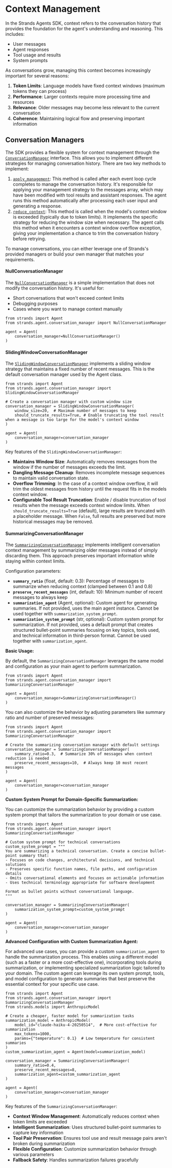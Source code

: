 # Context Management

In the Strands Agents SDK, context refers to the conversation history that provides the foundation for the agent's understanding and reasoning. This includes:

- User messages
- Agent responses
- Tool usage and results
- System prompts

As conversations grow, managing this context becomes increasingly important for several reasons:

1. **Token Limits**: Language models have fixed context windows (maximum tokens they can process)
1. **Performance**: Larger contexts require more processing time and resources
1. **Relevance**: Older messages may become less relevant to the current conversation
1. **Coherence**: Maintaining logical flow and preserving important information

## Conversation Managers

The SDK provides a flexible system for context management through the [`ConversationManager`](../../../../api-reference/agent/#strands.agent.conversation_manager.conversation_manager.ConversationManager) interface. This allows you to implement different strategies for managing conversation history. There are two key methods to implement:

1. [`apply_management`](../../../../api-reference/agent/#strands.agent.conversation_manager.conversation_manager.ConversationManager.apply_management): This method is called after each event loop cycle completes to manage the conversation history. It's responsible for applying your management strategy to the messages array, which may have been modified with tool results and assistant responses. The agent runs this method automatically after processing each user input and generating a response.
1. [`reduce_context`](../../../../api-reference/agent/#strands.agent.conversation_manager.conversation_manager.ConversationManager.reduce_context): This method is called when the model's context window is exceeded (typically due to token limits). It implements the specific strategy for reducing the window size when necessary. The agent calls this method when it encounters a context window overflow exception, giving your implementation a chance to trim the conversation history before retrying.

To manage conversations, you can either leverage one of Strands's provided managers or build your own manager that matches your requirements.

#### NullConversationManager

The [`NullConversationManager`](../../../../api-reference/agent/#strands.agent.conversation_manager.null_conversation_manager.NullConversationManager) is a simple implementation that does not modify the conversation history. It's useful for:

- Short conversations that won't exceed context limits
- Debugging purposes
- Cases where you want to manage context manually

```
from strands import Agent
from strands.agent.conversation_manager import NullConversationManager

agent = Agent(
    conversation_manager=NullConversationManager()
)

```

#### SlidingWindowConversationManager

The [`SlidingWindowConversationManager`](../../../../api-reference/agent/#strands.agent.conversation_manager.sliding_window_conversation_manager.SlidingWindowConversationManager) implements a sliding window strategy that maintains a fixed number of recent messages. This is the default conversation manager used by the Agent class.

```
from strands import Agent
from strands.agent.conversation_manager import SlidingWindowConversationManager

# Create a conversation manager with custom window size
conversation_manager = SlidingWindowConversationManager(
    window_size=20,  # Maximum number of messages to keep
    should_truncate_results=True, # Enable truncating the tool result when a message is too large for the model's context window 
)

agent = Agent(
    conversation_manager=conversation_manager
)

```

Key features of the `SlidingWindowConversationManager`:

- **Maintains Window Size**: Automatically removes messages from the window if the number of messages exceeds the limit.
- **Dangling Message Cleanup**: Removes incomplete message sequences to maintain valid conversation state.
- **Overflow Trimming**: In the case of a context window overflow, it will trim the oldest messages from history until the request fits in the models context window.
- **Configurable Tool Result Truncation**: Enable / disable truncation of tool results when the message exceeds context window limits. When `should_truncate_results=True` (default), large results are truncated with a placeholder message. When `False`, full results are preserved but more historical messages may be removed.

#### SummarizingConversationManager

The [`SummarizingConversationManager`](../../../../api-reference/agent/#strands.agent.conversation_manager.summarizing_conversation_manager.SummarizingConversationManager) implements intelligent conversation context management by summarizing older messages instead of simply discarding them. This approach preserves important information while staying within context limits.

Configuration parameters:

- **`summary_ratio`** (float, default: 0.3): Percentage of messages to summarize when reducing context (clamped between 0.1 and 0.8)
- **`preserve_recent_messages`** (int, default: 10): Minimum number of recent messages to always keep
- **`summarization_agent`** (Agent, optional): Custom agent for generating summaries. If not provided, uses the main agent instance. Cannot be used together with `summarization_system_prompt`.
- **`summarization_system_prompt`** (str, optional): Custom system prompt for summarization. If not provided, uses a default prompt that creates structured bullet-point summaries focusing on key topics, tools used, and technical information in third-person format. Cannot be used together with `summarization_agent`.

**Basic Usage:**

By default, the `SummarizingConversationManager` leverages the same model and configuration as your main agent to perform summarization.

```
from strands import Agent
from strands.agent.conversation_manager import SummarizingConversationManager

agent = Agent(
    conversation_manager=SummarizingConversationManager()
)

```

You can also customize the behavior by adjusting parameters like summary ratio and number of preserved messages:

```
from strands import Agent
from strands.agent.conversation_manager import SummarizingConversationManager

# Create the summarizing conversation manager with default settings
conversation_manager = SummarizingConversationManager(
    summary_ratio=0.3,  # Summarize 30% of messages when context reduction is needed
    preserve_recent_messages=10,  # Always keep 10 most recent messages
)

agent = Agent(
    conversation_manager=conversation_manager
)

```

**Custom System Prompt for Domain-Specific Summarization:**

You can customize the summarization behavior by providing a custom system prompt that tailors the summarization to your domain or use case.

```
from strands import Agent
from strands.agent.conversation_manager import SummarizingConversationManager

# Custom system prompt for technical conversations
custom_system_prompt = """
You are summarizing a technical conversation. Create a concise bullet-point summary that:
- Focuses on code changes, architectural decisions, and technical solutions
- Preserves specific function names, file paths, and configuration details
- Omits conversational elements and focuses on actionable information
- Uses technical terminology appropriate for software development

Format as bullet points without conversational language.
"""

conversation_manager = SummarizingConversationManager(
    summarization_system_prompt=custom_system_prompt
)

agent = Agent(
    conversation_manager=conversation_manager
)

```

**Advanced Configuration with Custom Summarization Agent:**

For advanced use cases, you can provide a custom `summarization_agent` to handle the summarization process. This enables using a different model (such as a faster or a more cost-effective one), incorporating tools during summarization, or implementing specialized summarization logic tailored to your domain. The custom agent can leverage its own system prompt, tools, and model configuration to generate summaries that best preserve the essential context for your specific use case.

```
from strands import Agent
from strands.agent.conversation_manager import SummarizingConversationManager
from strands.models import AnthropicModel

# Create a cheaper, faster model for summarization tasks
summarization_model = AnthropicModel(
    model_id="claude-haiku-4-20250514",  # More cost-effective for summarization
    max_tokens=1000,
    params={"temperature": 0.1}  # Low temperature for consistent summaries
)
custom_summarization_agent = Agent(model=summarization_model)

conversation_manager = SummarizingConversationManager(
    summary_ratio=0.4,
    preserve_recent_messages=8,
    summarization_agent=custom_summarization_agent
)

agent = Agent(
    conversation_manager=conversation_manager
)

```

Key features of the `SummarizingConversationManager`:

- **Context Window Management**: Automatically reduces context when token limits are exceeded
- **Intelligent Summarization**: Uses structured bullet-point summaries to capture key information
- **Tool Pair Preservation**: Ensures tool use and result message pairs aren't broken during summarization
- **Flexible Configuration**: Customize summarization behavior through various parameters
- **Fallback Safety**: Handles summarization failures gracefully

